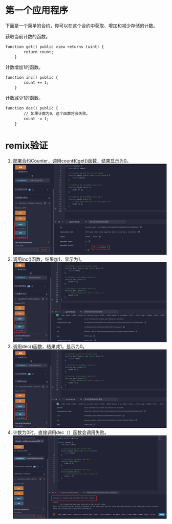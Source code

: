 # 第一个应用程序 
下面是一个简单的合约，你可以在这个合约中获取、增加和减少存储的计数。

获取当前计数的函数。
```solidity
function get() public view returns (uint) {
        return count;
    }
```

计数增加1的函数。
```solidity
function inc() public {
        count += 1;
    }
```

计数减少1的函数。
```solidity
function dec() public {
        // 如果计数为0，这个函数将会失败。
        count -= 1;
    }
```

# remix验证
1. 部署合约Counter，调用count和get()函数，结果显示为0。
![2-1.png](./img/2-1.png)
2. 调用inc()函数，结果加1，显示为1。
![2-2.png](./img/2-2.png)
3. 调用dec()函数，结果减1，显示为0。
![2-3.png](./img/2-3.png)
4. 计数为0时，直接调用dec（）函数会调用失败。
![2-4.png](./img/2-4.png)


